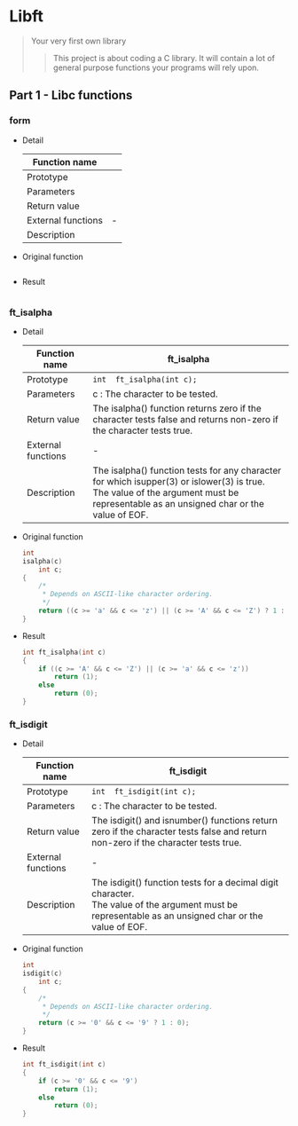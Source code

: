 # Libft
> Your very first own library
>> This project is about coding a C library.
It will contain a lot of general purpose functions your programs will rely upon.

## Part 1 - Libc functions

### form
- Detail

	|Function name||
	---|---
	Prototype|` `
	Parameters|
	Return value|
	External functions|-
	Description|


- Original function
	```c

	```
- Result
	```c

	```

### ft\_isalpha
- Detail

	|Function name|ft\_isalpha|
	---|---
	Prototype|`int	ft_isalpha(int c);`
	Parameters|c : The character to be tested.
	Return value|The isalpha() function returns zero if the character tests false and returns non-zero if the character tests true.
	External functions|-
	Description|The isalpha() function tests for any character for which isupper(3) or islower(3) is true. <br> The value of the argument must be representable as an unsigned char or the value of EOF.


- Original function
	```c
	int
	isalpha(c)
		int c;
	{
		/*
		 * Depends on ASCII-like character ordering.
		 */
		return ((c >= 'a' && c <= 'z') || (c >= 'A' && c <= 'Z') ? 1 : 0);
	}
	```
- Result
	```c
	int	ft_isalpha(int c)
	{
		if ((c >= 'A' && c <= 'Z') || (c >= 'a' && c <= 'z'))
			return (1);
		else
			return (0);
	}
	```

### ft\_isdigit
- Detail

	|Function name|ft\_isdigit|
	---|---
	Prototype|`int	ft_isdigit(int c);`
	Parameters|c : The character to be tested.
	Return value|The isdigit() and isnumber() functions return zero if the character tests false and return non-zero if the character tests true.
	External functions|-
	Description|The isdigit() function tests for a decimal digit character. <br> The value of the argument must be representable as an unsigned char or the value of EOF.


- Original function
	```c
	int
	isdigit(c)
		int c;
	{
		/*
		 * Depends on ASCII-like character ordering.
		 */
		return (c >= '0' && c <= '9' ? 1 : 0);
	}
	```
- Result
	```c
	int	ft_isdigit(int c)
	{
		if (c >= '0' && c <= '9')
			return (1);
		else
			return (0);
	}
	```

